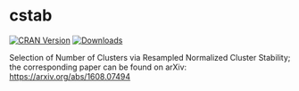 
# cstab

[![CRAN
Version](http://www.r-pkg.org/badges/version/cstab)](https://cran.r-project.org/package=cstab)
[![Downloads](https://cranlogs.r-pkg.org/badges/cstab)](https://cran.r-project.org/package=cstab)

Selection of Number of Clusters via Resampled Normalized Cluster Stability; the corresponding paper can be found on arXiv: https://arxiv.org/abs/1608.07494

